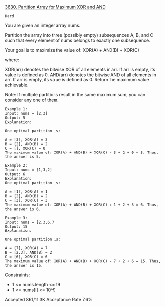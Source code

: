 [3630. Partition Array for Maximum XOR and AND](https://leetcode.com/problems/partition-array-for-maximum-xor-and-and/description/)

`Hard`

You are given an integer array nums.

Partition the array into three (possibly empty) subsequences A, B, and C such that every element of nums belongs to exactly one subsequence.

Your goal is to maximize the value of: XOR(A) + AND(B) + XOR(C)

where:

XOR(arr) denotes the bitwise XOR of all elements in arr. If arr is empty, its value is defined as 0.
AND(arr) denotes the bitwise AND of all elements in arr. If arr is empty, its value is defined as 0.
Return the maximum value achievable.

Note: If multiple partitions result in the same maximum sum, you can consider any one of them.

```
Example 1:
Input: nums = [2,3]
Output: 5
Explanation:

One optimal partition is:

A = [3], XOR(A) = 3
B = [2], AND(B) = 2
C = [], XOR(C) = 0
The maximum value of: XOR(A) + AND(B) + XOR(C) = 3 + 2 + 0 = 5. Thus, the answer is 5.

Example 2:
Input: nums = [1,3,2]
Output: 6
Explanation:
One optimal partition is:

A = [1], XOR(A) = 1
B = [2], AND(B) = 2
C = [3], XOR(C) = 3
The maximum value of: XOR(A) + AND(B) + XOR(C) = 1 + 2 + 3 = 6. Thus, the answer is 6.

Example 3:
Input: nums = [2,3,6,7]
Output: 15
Explanation:

One optimal partition is:

A = [7], XOR(A) = 7
B = [2,3], AND(B) = 2
C = [6], XOR(C) = 6
The maximum value of: XOR(A) + AND(B) + XOR(C) = 7 + 2 + 6 = 15. Thus, the answer is 15.
```

Constraints:

- 1 <= nums.length <= 19
- 1 <= nums[i] <= 10^9

Accepted
861/11.3K
Acceptance Rate
7.6%

